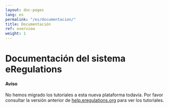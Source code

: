 ```yaml
---
layout: doc-pages
lang: es
permalink: "/es/documentacion/"
title: Documentación
ref: overview
weight: 1
---
```


# Documentación del sistema eRegulations

<div class="callout callout-danger" role="alert">
  <h4>Aviso</h4>
  <p>No hemos migrado los tutoriales a esta nueva plataforma todavía. Por favor consultar la versión anterior de <a href="http://old.help.eregulations.org/" target="_blank">help.eregulations.org</a> para ver los tutoriales.</p>
</div>